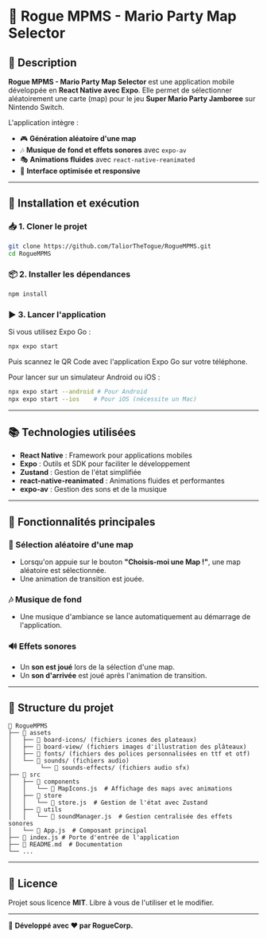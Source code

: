# 🎲 Rogue MPMS - Mario Party Map Selector

## 📌 Description

**Rogue MPMS - Mario Party Map Selector** est une application mobile développée en **React Native avec Expo**. Elle permet de sélectionner aléatoirement une carte (map) pour le jeu **Super Mario Party Jamboree** sur Nintendo Switch.

L'application intègre :

- 🎮 **Génération aléatoire d'une map**
- 🎶 **Musique de fond et effets sonores** avec `expo-av`
- 🎭 **Animations fluides** avec `react-native-reanimated`
- 🎨 **Interface optimisée et responsive**

---

## 🚀 Installation et exécution

### 📥 1. Cloner le projet

```bash
git clone https://github.com/TaliorTheTogue/RogueMPMS.git
cd RogueMPMS
```

### 📦 2. Installer les dépendances

```bash
npm install
```

### ▶ 3. Lancer l'application

Si vous utilisez Expo Go :

```bash
npx expo start
```

Puis scannez le QR Code avec l'application Expo Go sur votre téléphone.

Pour lancer sur un simulateur Android ou iOS :

```bash
npx expo start --android # Pour Android
npx expo start --ios    # Pour iOS (nécessite un Mac)
```

---

## 📚 Technologies utilisées

- **React Native** : Framework pour applications mobiles
- **Expo** : Outils et SDK pour faciliter le développement
- **Zustand** : Gestion de l'état simplifiée
- **react-native-reanimated** : Animations fluides et performantes
- **expo-av** : Gestion des sons et de la musique

---

## 🎵 Fonctionnalités principales

### 🎲 Sélection aléatoire d'une map

- Lorsqu'on appuie sur le bouton **"Choisis-moi une Map !"**, une map aléatoire est sélectionnée.
- Une animation de transition est jouée.

### 🎶 Musique de fond

- Une musique d'ambiance se lance automatiquement au démarrage de l'application.

### 🔊 Effets sonores

- Un **son est joué** lors de la sélection d'une map.
- Un **son d'arrivée** est joué après l'animation de transition.

---

## 📁 Structure du projet

```
📂 RogueMPMS
├── 📂 assets
│   ├── 🎨 board-icons/ (fichiers icones des plateaux)
│   ├── 🎨 board-view/ (fichiers images d'illustration des plâteaux)
│   ├── 📜 fonts/ (fichiers des polices personnalisées en ttf et otf)
│   └── 🎵 sounds/ (fichiers audio)
│        └── 🎵 sounds-effects/ (fichiers audio sfx)
├── 📂 src
│   ├── 📂 components
│   │   └── 📜 MapIcons.js  # Affichage des maps avec animations
│   ├── 📂 store
│   │   └── 📜 store.js  # Gestion de l'état avec Zustand
│   ├── 📂 utils
│   │   └── 📜 soundManager.js  # Gestion centralisée des effets sonores
│   └── 📜 App.js  # Composant principal
├── 📜 index.js # Porte d'entrée de l'application
├── 📜 README.md  # Documentation
└── ...
```

---

## 📜 Licence

Projet sous licence **MIT**. Libre à vous de l'utiliser et le modifier.

---

🚀 **Développé avec ❤️ par RogueCorp.**

